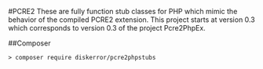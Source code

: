 #PCRE2
These are fully function stub classes for PHP which mimic the behavior of the compiled PCRE2 extension. This project starts at version 0.3 which corresponds to version 0.3 of the project Pcre2PhpEx.

##Composer
```
> composer require diskerror/pcre2phpstubs
```

